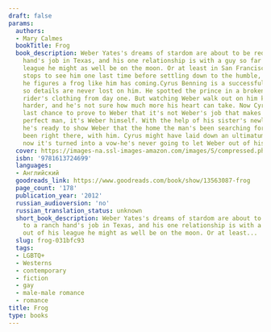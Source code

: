 ```yaml
---
draft: false
params:
  authors:
  - Mary Calmes
  bookTitle: Frog
  book_description: Weber Yates's dreams of stardom are about to be reduced to a ranch
    hand's job in Texas, and his one relationship is with a guy so far out of his
    league he might as well be on the moon. Or at least in San Francisco, where Weber
    stops to see him one last time before settling down to the humble, lonely life
    he figures a frog like him has coming.Cyrus Benning is a successful neurosurgeon,
    so details are never lost on him. He spotted the prince in a broken-down bull
    rider's clothing from day one. But watching Weber walk out on him keeps getting
    harder, and he's not sure how much more his heart can take. Now Cyrus has one
    last chance to prove to Weber that it's not Weber's job that makes him Cyrus's
    perfect man, it's Weber himself. With the help of his sister's newly broken family,
    he's ready to show Weber that the home the man's been searching for has always
    been right there, with him. Cyrus might have laid down an ultimatum once, but
    now it's turned into a vow-he's never going to let Weber out of his life again.
  cover: https://images-na.ssl-images-amazon.com/images/S/compressed.photo.goodreads.com/books/1332881683i/13563087.jpg
  isbn: '9781613724699'
  languages:
  - Английский
  goodreads_link: https://www.goodreads.com/book/show/13563087-frog
  page_count: '178'
  publication_year: '2012'
  russian_audioversion: 'no'
  russian_translation_status: unknown
  short_book_description: Weber Yates's dreams of stardom are about to be reduced
    to a ranch hand's job in Texas, and his one relationship is with a guy so far
    out of his league he might as well be on the moon. Or at least...
  slug: frog-031bfc93
  tags:
  - LGBTQ+
  - Westerns
  - contemporary
  - fiction
  - gay
  - male-male romance
  - romance
title: Frog
type: books
---
```

